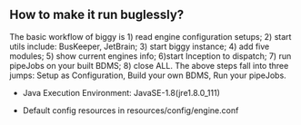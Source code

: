 ## How to make it run buglessly?

The basic workflow of biggy is 1) read engine configuration setups; 2) start utils include: BusKeeper, JetBrain; 3) start biggy instance; 4) add five modules; 5) show current engines info; 6)start Inception to dispatch; 7) run pipeJobs on your built BDMS; 8) close ALL. The above steps fall into three jumps: Setup as Configuration, Build your own BDMS, Run your pipeJobs.

* Java Execution Environment: JavaSE-1.8(jre1.8.0_111)

* Default config resources in resources/config/engine.conf